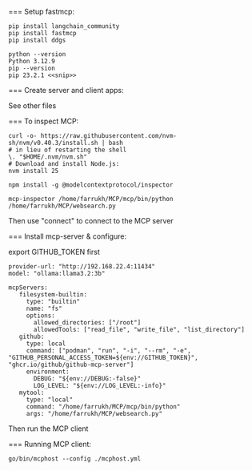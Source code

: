 === Setup fastmcp: 

```
pip install langchain_community
pip install fastmcp
pip install ddgs
```
```
python --version
Python 3.12.9
pip --version
pip 23.2.1 <<snip>>
```

=== Create server and client apps:

See other files

=== To inspect MCP:

```
curl -o- https://raw.githubusercontent.com/nvm-sh/nvm/v0.40.3/install.sh | bash
# in lieu of restarting the shell
\. "$HOME/.nvm/nvm.sh"
# Download and install Node.js:
nvm install 25
```
```
npm install -g @modelcontextprotocol/inspector
```
```
mcp-inspector /home/farrukh/MCP/mcp/bin/python /home/farrukh/MCP/websearch.py
```
Then use "connect" to connect to the MCP server

=== Install mcp-server & configure:

export GITHUB_TOKEN first

```
provider-url: "http://192.168.22.4:11434"
model: "ollama:llama3.2:3b"

mcpServers:
   filesystem-builtin:
     type: "builtin"
     name: "fs"
     options:
       allowed_directories: ["/root"]
       allowedTools: ["read_file", "write_file", "list_directory"]
   github:
     type: local
     command: ["podman", "run", "-i", "--rm", "-e", "GITHUB_PERSONAL_ACCESS_TOKEN=${env://GITHUB_TOKEN}", "ghcr.io/github/github-mcp-server"]
     environment:
       DEBUG: "${env://DEBUG:-false}"
       LOG_LEVEL: "${env://LOG_LEVEL:-info}"
   mytool:
     type: "local"
     command: "/home/farrukh/MCP/mcp/bin/python"
     args: "/home/farrukh/MCP/websearch.py"

```
Then run the MCP client

=== Running MCP client: 
```
go/bin/mcphost --config ./mcphost.yml
```




